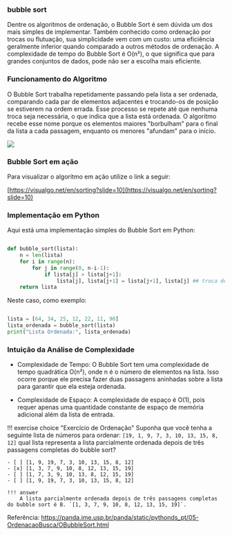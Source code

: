 ### bubble sort

Dentre os algoritmos de ordenação, o Bubble Sort é sem dúvida um dos mais simples de implementar. Também conhecido como ordenação por trocas ou flutuação, sua simplicidade vem com um custo: uma eficiência geralmente inferior quando comparado a outros métodos de ordenação. A complexidade de tempo do Bubble Sort é O(n²), o que significa que para grandes conjuntos de dados, pode não ser a escolha mais eficiente.

### Funcionamento do Algoritmo

O Bubble Sort trabalha repetidamente passando pela lista a ser ordenada, comparando cada par de elementos adjacentes e trocando-os de posição se estiverem na ordem errada. Esse processo se repete até que nenhuma troca seja necessária, o que indica que a lista está ordenada. O algoritmo recebe esse nome porque os elementos maiores "borbulham" para o final da lista a cada passagem, enquanto os menores "afundam" para o início.


![](https://panda.ime.usp.br/panda/static/pythonds_pt/_images/bubblepass.png)


### Bubble Sort em ação

Para visualizar o algoritmo em ação utilize o link a seguir:

[https://visualgo.net/en/sorting?slide=10](https://visualgo.net/en/sorting?slide=10)



### Implementação em Python

Aqui está uma implementação simples do Bubble Sort em Python:

```python 

def bubble_sort(lista):
    n = len(lista)
    for i in range(n):
        for j in range(0, n-i-1):
            if lista[j] > lista[j+1]:
                lista[j], lista[j+1] = lista[j+1], lista[j] ## troca de posição
    return lista

```

Neste caso, como exemplo:

```python

lista = [64, 34, 25, 12, 22, 11, 90]
lista_ordenada = bubble_sort(lista)
print("Lista Ordenada:", lista_ordenada)

```

### Intuição da Análise de Complexidade

- Complexidade de Tempo: O Bubble Sort tem uma complexidade de tempo quadrática O(n²), onde n é o número de elementos na lista. Isso ocorre porque ele precisa fazer duas passagens aninhadas sobre a lista para garantir que ela esteja ordenada.

- Complexidade de Espaço: A complexidade de espaço é O(1), pois requer apenas uma quantidade constante de espaço de memória adicional além da lista de entrada.


!!! exercise choice "Exercício de Ordenação"
    Suponha que você tenha a seguinte lista de números para ordenar: `[19, 1, 9, 7, 3, 10, 13, 15, 8, 12]` qual lista representa a lista parcialmente ordenada depois de três passagens completas do bubble sort?


    - [ ] [1, 9, 19, 7, 3, 10, 13, 15, 8, 12]
    - [x] [1, 3, 7, 9, 10, 8, 12, 13, 15, 19]
    - [ ] [1, 7, 3, 9, 10, 13, 8, 12, 15, 19]
    - [ ] [1, 9, 19, 7, 3, 10, 13, 15, 8, 12]

    !!! answer
        A lista parcialmente ordenada depois de três passagens completas do bubble sort é B. `[1, 3, 7, 9, 10, 8, 12, 13, 15, 19]`.


Referência: https://panda.ime.usp.br/panda/static/pythonds_pt/05-OrdenacaoBusca/OBubbleSort.html
